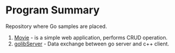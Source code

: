 # Program Summary
Repository where Go samples are placed.

1.  [Movie](https://github.com/0x218/Go_Exercise/tree/master/Movie) - is a simple web application, performs CRUD operation.
2.  [golibServer](https://github.com/0x218/Go/tree/master/go_cpp) - Data exchange between go server and c++ client.
